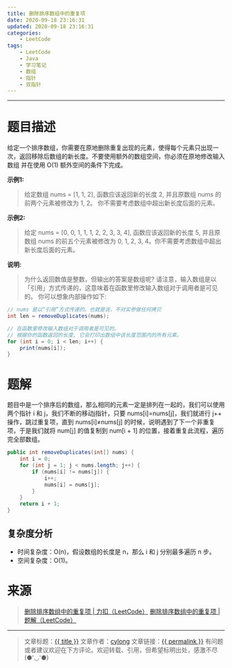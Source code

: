 ```yaml
---
title: 删除排序数组中的重复项
date: 2020-09-18 23:16:31
updated: 2020-09-18 23:16:31
categories:
    - LeetCode
tags:
    - LeetCode
    - Java
    - 学习笔记
    - 数组
    - 指针
    - 双指针
---
```

---

# 题目描述

给定一个排序数组，你需要在原地删除重复出现的元素，使得每个元素只出现一次，返回移除后数组的新长度。不要使用额外的数组空间，你必须在原地修改输入数组 并在使用 O(1) 额外空间的条件下完成。

**示例1:**
> 给定数组 nums = [1, 1, 2], 
> 函数应该返回新的长度 2, 并且原数组 nums 的前两个元素被修改为 1, 2。 你不需要考虑数组中超出新长度后面的元素。

**示例2:**
> 给定 nums = [0, 0, 1, 1, 1, 2, 2, 3, 3, 4],
> 函数应该返回新的长度 5, 并且原数组 nums 的前五个元素被修改为 0, 1, 2, 3, 4。你不需要考虑数组中超出新长度后面的元素。

**说明:**
> 为什么返回数值是整数，但输出的答案是数组呢?
> 请注意，输入数组是以「引用」方式传递的，这意味着在函数里修改输入数组对于调用者是可见的。
> 你可以想象内部操作如下:
```java
// nums 是以“引用”方式传递的。也就是说，不对实参做任何拷贝
int len = removeDuplicates(nums);

// 在函数里修改输入数组对于调用者是可见的。
// 根据你的函数返回的长度, 它会打印出数组中该长度范围内的所有元素。
for (int i = 0; i < len; i++) {
    print(nums[i]);
}
```

<!-- more -->

# 题解

题目中是一个排序后的数组，那么相同的元素一定是排列在一起的，我们可以使用两个指针 i 和 j，我们不断的移动j指针，只要 nums[i]=nums[j]，我们就进行 j++ 操作，跳过重复项，直到 nums[i]≠nums[j] 的时候，说明遇到了下一个非重复项，于是我们就将 num[j] 的值复制到 num[i + 1] 的位置，接着重复此流程，遍历完全部数组。

```java
public int removeDuplicates(int[] nums) {
    int i = 0;
    for (int j = 1; j < nums.length; j++) {
        if (nums[i] != nums[j]) {
            i++;
            nums[i] = nums[j];
        }
    }
    return i + 1;
}
```

## 复杂度分析

* 时间复杂度：O(n)，假设数组的长度是 n，那么 i 和 j 分别最多遍历 n 步。
* 空间复杂度：O(1)。

# 来源

> [删除排序数组中的重复项 | 力扣（LeetCode）][1]
> [删除排序数组中的重复项 | 题解（LeetCode）][2]

---

> 文章标题：<a href='{{ permalink }}' title='{{ title }}' >{{ title }}</a>
> 文章作者：[cylong](http://www.cylong.com/about/ "cylong")
> 文章链接：<a href='{{ permalink }}' title='{{ title }}' >{{ permalink }}</a>
> 有问题或者建议欢迎在下方评论。欢迎转载、引用，但希望标明出处，感激不尽(●'◡'●)

[1]: https://leetcode-cn.com/problems/remove-duplicates-from-sorted-array/ "删除排序数组中的重复项 | 力扣（LeetCode）"
[2]: https://leetcode-cn.com/problems/remove-duplicates-from-sorted-array/solution/shan-chu-pai-xu-shu-zu-zhong-de-zhong-fu-xiang-by-/ "删除排序数组中的重复项 | 题解（LeetCode）"